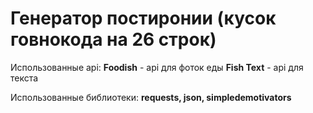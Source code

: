 # Генератор постиронии (кусок говнокода на 26 строк)

Использованные api:
**Foodish** - api для фоток еды
**Fish Text** - api для текста

Использованные библиотеки:
**requests, json, simpledemotivators**
